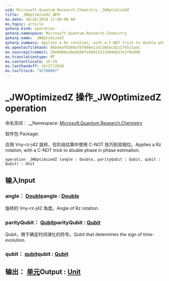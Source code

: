```yaml
---
uid: Microsoft.Quantum.Research.Chemistry._JWOptimizedZ
title: _JWOptimizedZ 操作
ms.date: 10/26/2020 12:00:00 AM
ms.topic: article
qsharp.kind: operation
qsharp.namespace: Microsoft.Quantum.Research.Chemistry
qsharp.name: _JWOptimizedZ
qsharp.summary: Applies a Rz rotation, with a C-NOT trick to double phase in phase estimation.
ms.openlocfilehash: 8bbd4af0389a7b748be11dc50bacd2c178521adc
ms.sourcegitcommit: 29e0d88a30e4166fa580132124b0eb57e1f0e986
ms.translationtype: MT
ms.contentlocale: zh-CN
ms.lasthandoff: 10/27/2020
ms.locfileid: "92700897"
---
```

# <a name="_jwoptimizedz-operation"></a><span data-ttu-id="f8f78-102">_JWOptimizedZ 操作</span><span class="sxs-lookup"><span data-stu-id="f8f78-102">_JWOptimizedZ operation</span></span>

<span data-ttu-id="f8f78-103">命名空间： [...](xref:Microsoft.Quantum.Research.Chemistry)</span><span class="sxs-lookup"><span data-stu-id="f8f78-103">Namespace: [Microsoft.Quantum.Research.Chemistry](xref:Microsoft.Quantum.Research.Chemistry)</span></span>

<span data-ttu-id="f8f78-104">软件包 [](https://nuget.org/packages/)</span><span class="sxs-lookup"><span data-stu-id="f8f78-104">Package: [](https://nuget.org/packages/)</span></span>


<span data-ttu-id="f8f78-105">应用 Vny-rz-j42 旋转，在阶段估算中使用 C-NOT 技巧到双相位。</span><span class="sxs-lookup"><span data-stu-id="f8f78-105">Applies a Rz rotation, with a C-NOT trick to double phase in phase estimation.</span></span>

```qsharp
operation _JWOptimizedZ (angle : Double, parityQubit : Qubit, qubit : Qubit) : Unit
```


## <a name="input"></a><span data-ttu-id="f8f78-106">输入</span><span class="sxs-lookup"><span data-stu-id="f8f78-106">Input</span></span>

### <a name="angle--double"></a><span data-ttu-id="f8f78-107">angle： [Double](xref:microsoft.quantum.lang-ref.double)</span><span class="sxs-lookup"><span data-stu-id="f8f78-107">angle : [Double](xref:microsoft.quantum.lang-ref.double)</span></span>

<span data-ttu-id="f8f78-108">旋转的 Vny-rz-j42 角度。</span><span class="sxs-lookup"><span data-stu-id="f8f78-108">Angle of Rz rotation.</span></span>


### <a name="parityqubit--qubit"></a><span data-ttu-id="f8f78-109">parityQubit： [Qubit](xref:microsoft.quantum.lang-ref.qubit)</span><span class="sxs-lookup"><span data-stu-id="f8f78-109">parityQubit : [Qubit](xref:microsoft.quantum.lang-ref.qubit)</span></span>

<span data-ttu-id="f8f78-110">Qubit，用于确定时间演化的符号。</span><span class="sxs-lookup"><span data-stu-id="f8f78-110">Qubit that determines the sign of time-evolution.</span></span>


### <a name="qubit--qubit"></a><span data-ttu-id="f8f78-111">qubit： [qubit](xref:microsoft.quantum.lang-ref.qubit)</span><span class="sxs-lookup"><span data-stu-id="f8f78-111">qubit : [Qubit](xref:microsoft.quantum.lang-ref.qubit)</span></span>





## <a name="output--unit"></a><span data-ttu-id="f8f78-112">输出： [单元](xref:microsoft.quantum.lang-ref.unit)</span><span class="sxs-lookup"><span data-stu-id="f8f78-112">Output : [Unit](xref:microsoft.quantum.lang-ref.unit)</span></span>

